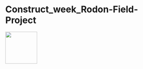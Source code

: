 # Construct_week_Rodon-Field-Project
<img height="100px" weight="200px" src="https://drive.google.com/file/d/1Vi1T5BvJB4vGnrqjg-vIJ6uJ9tg6dXae/view?usp=sharing">
